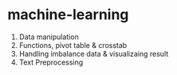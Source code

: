 # machine-learning

1. Data manipulation
2. Functions, pivot table & crosstab
3. Handling imbalance data & visualizaing result
4. Text Preprocessing
